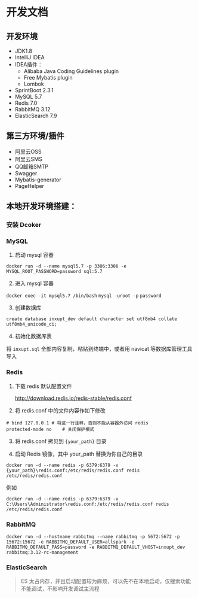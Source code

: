 # 开发文档

## 开发环境

- JDK1.8
- IntelliJ IDEA
- IDEA插件：
    - Alibaba Java Coding Guidelines plugin
    - Free Mybatis plugin
    - Lombok
- SprintBoot 2.3.1
- MySQL 5.7
- Redis 7.0
- RabbitMQ 3.12
- ElasticSearch 7.9

## 第三方环境/插件

- 阿里云OSS
- 阿里云SMS
- QQ邮箱SMTP
- Swagger
- Mybatis-generator
- PageHelper

## 本地开发环境搭建：

### 安装 Dcoker

### MySQL
1. 启动 mysql 容器

`docker run -d --name mysql5.7 -p 3306:3306 -e MYSQL_ROOT_PASSWORD=password sql:5.7`

2. 进入 mysql 容器

`docker exec -it mysql5.7 /bin/bash`
`mysql -uroot -p`
`password`

3. 创建数据库

`create database inxupt_dev default character set utf8mb4 collate utf8mb4_unicode_ci;`

4. 初始化数据库表

将 `inxupt.sql` 全部内容复制，粘贴到终端中，或者用 navicat 等数据库管理工具导入

### Redis

1. 下载 redis 默认配置文件

   http://download.redis.io/redis-stable/redis.conf

2. 将 redis.conf 中的文件内容作如下修改

```text
# bind 127.0.0.1 # 将这一行注释，否则不能从容器外访问 redis
protected-mode no    # 关闭保护模式
```

3. 将 redis.conf 拷贝到 `{your_path}` 目录

4. 启动 Redis 镜像，其中 your_path 替换为你自己的目录

`docker run -d --name redis -p 6379:6379 -v {your_path}\redis.conf:/etc/redis/redis.conf redis /etc/redis/redis.conf`

例如

`docker run -d --name redis -p 6379:6379 -v C:\Users\Administrator\redis.conf:/etc/redis/redis.conf redis /etc/redis/redis.conf`

### RabbitMQ
`docker run -d --hostname rabbitmq --name rabbitmq -p 5672:5672 -p 15672:15672 -e RABBITMQ_DEFAULT_USER=allspark -e RABBITMQ_DEFAULT_PASS=password -e RABBITMQ_DEFAULT_VHOST=inxupt_dev rabbitmq:3.12-rc-management`

### ElasticSearch

> ES 太占内存，并且启动配置较为麻烦，可以先不在本地启动，仅搜索功能不能调试，不影响开发调试主流程



